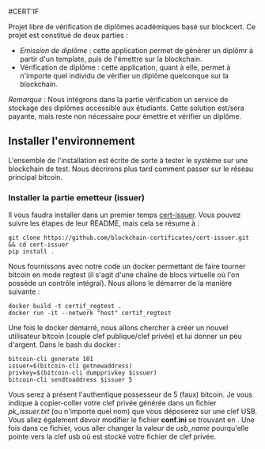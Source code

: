 #CERT'IF

Projet libre de vérification de diplômes académiques basé sur blockcert.
Ce projet est constitué de deux parties :
+ *Emission de diplôme* : cette application permet de générer un diplômr à partir d'un template, puis de l'émettre sur la blockchain.
+ Vérification de diplôme : cette application, quant à elle, permet à n'importe quel individu de vérifier un diplôme quelconque sur la blockchain.

*Remarque* : Nous intégrons dans la partie vérification un service de stockage des diplômes accessible aux étudiants. Cette solution est/sera payante, mais reste non nécessaire pour émettre et vérifier un diplôme.

## Installer l'environnement

L'ensemble de l'installation est écrite de sorte à tester le système sur une blockchain de test. Nous décrirons plus tard comment passer sur le réseau principal bitcoin.

### Installer la partie emetteur (issuer)

Il vous faudra installer dans un premier temps [cert-issuer](https://github.com/blockchain-certificates/cert-issuer). Vous pouvez suivre les étapes de leur README, mais cela se résume à :
```
git clone https://github.com/blockchain-certificates/cert-issuer.git && cd cert-issuer
pip install .
```

Nous fournissons avec notre code un docker permettant de faire tourner bitcoin en mode regtest (il s'agit d'une chaîne de blocs virtuelle où l'on possède un contrôle intégral). Nous allons le démarrer de la manière suivante :
```
docker build -t certif_regtest .
docker run -it --network "host" certif_regtest
```
Une fois le docker démarré, nous allons chercher à créer un nouvel utilisateur bitcoin (couple clef publique/clef privée) et lui donner un peu d'argent. Dans le bash du docker :
```
bitcoin-cli generate 101
issuer=$(bitcoin-cli getnewaddress)
privkey=$(bitcoin-cli dumpprivkey $issuer)
bitcoin-cli sendtoaddress $issuer 5
```
Vous serez à présent l'authentique possesseur de 5 (faux) bitcoin. Je vous indique à copier-coller votre clef privée générée dans un fichier *pk_issuer.txt* (ou n'importe quel nom) que vous déposerez sur une clef USB. Vous allez également devoir modifier le fichier **conf.ini** se trouvant en <!-- FIXME : path to conf.ini -->. Une fois dans ce fichier, vous aller changer la valeur de *usb_name* pourqu'elle pointe vers la clef usb où est stocké votre fichier de clef privée. 